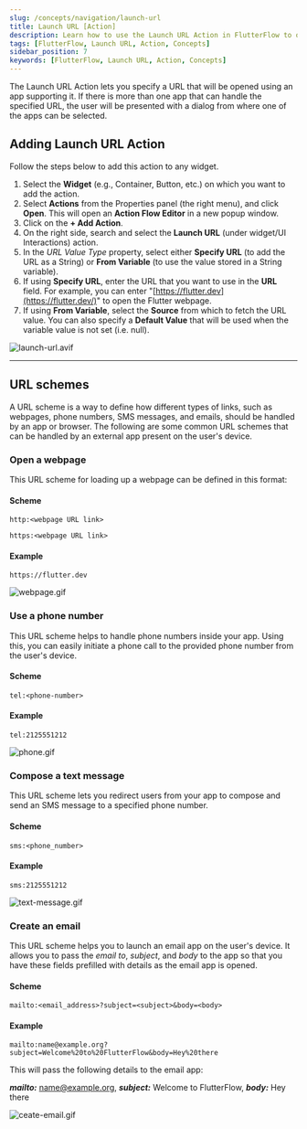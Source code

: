 ```yaml
---
slug: /concepts/navigation/launch-url
title: Launch URL [Action]
description: Learn how to use the Launch URL Action in FlutterFlow to open URLs with supporting apps.
tags: [FlutterFlow, Launch URL, Action, Concepts]
sidebar_position: 7
keywords: [FlutterFlow, Launch URL, Action, Concepts]
---
```


The Launch URL Action lets you specify a URL that will be opened using an app supporting it. If there is more than one app that can handle the specified URL, the user will be presented with a dialog from where one of the apps can be selected.

## Adding Launch URL Action

Follow the steps below to add this action to any widget.

1. Select the **Widget** (e.g., Container, Button, etc.) on which you want to add the action.
2. Select **Actions** from the Properties panel (the right menu), and click **Open**. This will open an **Action Flow Editor** in a new popup window.
3. Click on the **+ Add Action**.
4. On the right side, search and select the **Launch URL** (under widget/UI Interactions) action.
5. In the *URL Value Type* property, select either **Specify URL** (to add the URL as a String) or **From Variable** (to use the value stored in a String variable).
6. If using **Specify URL**, enter the URL that you want to use in the **URL** field. For example, you can enter "[https://flutter.dev](https://flutter.dev/)" to open the Flutter webpage.
7. If using **From Variable**, select the **Source** from which to fetch the URL value. You can also specify a **Default Value** that will be used when the variable value is not set (i.e. null).

![launch-url.avif](imgs/launch-url.avif)

---

## URL schemes
A URL scheme is a way to define how different types of links, such as webpages, phone numbers, SMS messages, and emails, should be handled by an app or browser. The following are some common URL schemes that can be handled by an external app present on the user's device.

### Open a webpage

This URL scheme for loading up a webpage can be defined in this format:

#### Scheme

`http:<webpage URL link>`

`https:<webpage URL link>`

#### Example

`https://flutter.dev`

![webpage.gif](imgs/webpage.gif)

### Use a phone number

This URL scheme helps to handle phone numbers inside your app. Using this, you can easily initiate a phone call to the provided phone number from the user's device.

#### Scheme

`tel:<phone-number>`

#### Example

`tel:2125551212`

![phone.gif](imgs/phone.gif)

### Compose a text message

This URL scheme lets you redirect users from your app to compose and send an SMS message to a specified phone number.

#### Scheme

`sms:<phone_number>`

#### Example

`sms:2125551212`

![text-message.gif](imgs/text-message.gif)

### Create an email

This URL scheme helps you to launch an email app on the user's device. It allows you to pass the *email to*, *subject*, and *body* to the app so that you have these fields prefilled with details as the email app is opened.

#### Scheme

`mailto:<email_address>?subject=<subject>&body=<body>`

#### Example

`mailto:name@example.org?subject=Welcome%20to%20FlutterFlow&body=Hey%20there`

This will pass the following details to the email app:

***mailto:*** name@example.org, ***subject:*** Welcome to FlutterFlow, ***body:*** Hey there

![ceate-email.gif](imgs/ceate-email.gif)